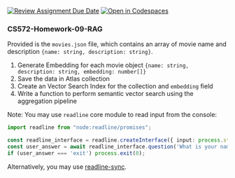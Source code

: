[![Review Assignment Due Date](https://classroom.github.com/assets/deadline-readme-button-22041afd0340ce965d47ae6ef1cefeee28c7c493a6346c4f15d667ab976d596c.svg)](https://classroom.github.com/a/sXxskYpC)
[![Open in Codespaces](https://classroom.github.com/assets/launch-codespace-2972f46106e565e64193e422d61a12cf1da4916b45550586e14ef0a7c637dd04.svg)](https://classroom.github.com/open-in-codespaces?assignment_repo_id=17511000)
### CS572-Homework-09-RAG

Provided is the `movies.json` file, which contains an array of movie name and description `{name: string, description: string}`.
1. Generate Embedding for each movie object `{name: string, description: string, embedding: number[]}`
2. Save the data in Atlas collection
3. Create an Vector Search Index for the collection and `embedding` field
4. Write a function to perform semantic vector search using the aggregation pipeline

Note: You may use `readline` core module to read input from the console:
```typescript
import readline from "node:readline/promises";

const readline_interface = readline.createInterface({ input: process.stdin, output: process.stdout });
const user_answer = await readline_interface.question('What is your name?');
if (user_answer === 'exit') process.exit(0);
```
Alternatively, you may use [readline-sync](https://www.npmjs.com/package/readline-sync).
